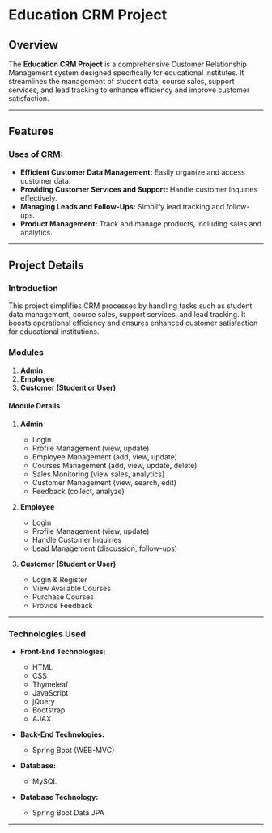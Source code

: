 # Education CRM Project

## Overview
The **Education CRM Project** is a comprehensive Customer Relationship Management system designed specifically for educational institutes. It streamlines the management of student data, course sales, support services, and lead tracking to enhance efficiency and improve customer satisfaction.

---

## Features
### Uses of CRM:
- **Efficient Customer Data Management:** Easily organize and access customer data.
- **Providing Customer Services and Support:** Handle customer inquiries effectively.
- **Managing Leads and Follow-Ups:** Simplify lead tracking and follow-ups.
- **Product Management:** Track and manage products, including sales and analytics.

---

## Project Details

### Introduction
This project simplifies CRM processes by handling tasks such as student data management, course sales, support services, and lead tracking. It boosts operational efficiency and ensures enhanced customer satisfaction for educational institutions.

### Modules
1. **Admin**
2. **Employee**
3. **Customer (Student or User)**

#### Module Details
1. **Admin**
    - Login
    - Profile Management (view, update)
    - Employee Management (add, view, update)
    - Courses Management (add, view, update, delete)
    - Sales Monitoring (view sales, analytics)
    - Customer Management (view, search, edit)
    - Feedback (collect, analyze)

2. **Employee**
    - Login
    - Profile Management (view, update)
    - Handle Customer Inquiries
    - Lead Management (discussion, follow-ups)

3. **Customer (Student or User)**
    - Login & Register
    - View Available Courses
    - Purchase Courses
    - Provide Feedback

---

### Technologies Used
- **Front-End Technologies:**
    - HTML
    - CSS
    - Thymeleaf
    - JavaScript
    - jQuery
    - Bootstrap
    - AJAX

- **Back-End Technologies:**
    - Spring Boot (WEB-MVC)

- **Database:**
    - MySQL

- **Database Technology:**
    - Spring Boot Data JPA

---
